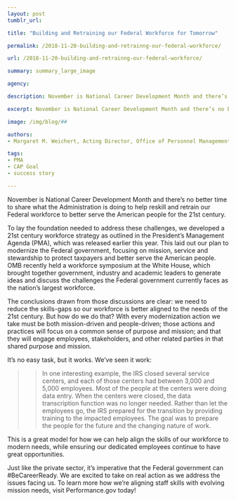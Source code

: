 ```yaml
---
layout: post
tumblr_url:

title: "Building and Retraining our Federal Workforce for Tomorrow"

permalink: /2018-11-20-building-and-retrainng-our-federal-workforce/

url: /2018-11-20-building-and-retrainng-our-federal-workforce/

summary: summary_large_image

agency:

description: November is National Career Development Month and there’s no better time to share what the Administration is doing to help reskill and retrain our Federal workforce to better serve the American people for the 21st century.

excerpt: November is National Career Development Month and there’s no better time to share what the Administration is doing to help reskill and retrain our Federal workforce to better serve the American people for the 21st century.

image: /img/blog/##

authors:
- Margaret M. Weichert, Acting Director, Office of Personnel Management and Deputy Director for Management, Office of Management and Budget

tags:
- PMA
- CAP Goal
- success story

---
```


November is National Career Development Month and there’s no better time to share what the Administration is doing to help reskill and retrain our Federal workforce to better serve the American people for the 21st century.

To lay the foundation needed to address these challenges, we developed a 21st century workforce strategy as outlined in the President’s Management Agenda (PMA), which was released earlier this year. This laid out our plan to modernize the Federal government, focusing on mission, service and stewardship to protect taxpayers and better serve the American people.
OMB recently held a workforce symposium at the White House, which brought together government, industry and academic leaders to generate ideas and discuss the challenges the Federal government currently faces as the nation’s largest workforce.

The conclusions drawn from those discussions are clear: we need to reduce the skills-gaps so our workforce is better aligned to the needs of the 21st century.  But how do we do that? With every modernization action we take must be both mission-driven and people-driven; those actions and practices will focus on a common sense of purpose and mission; and that they will engage employees, stakeholders, and other related parties in that shared purpose and mission.

It’s no easy task, but it works. We’ve seen it work:  
>>In one interesting example, the IRS closed several service centers, and each of those centers had between 3,000 and 5,000 employees. Most of the people at the centers were doing data entry. When the centers were closed, the data transcription function was no longer needed. Rather than let the employees go, the IRS prepared for the transition by providing training to the impacted employees. The goal was to prepare the people for the future and the changing nature of work.

This is a great model for how we can help align the skills of our workforce to modern needs, while ensuring our dedicated employees continue to have great opportunities.

Just like the private sector, it’s imperative that the Federal government can #BeCareerReady. We are excited to take on real action as we address the issues facing us. To learn more how we’re aligning staff skills with evolving mission needs, visit Performance.gov today!

